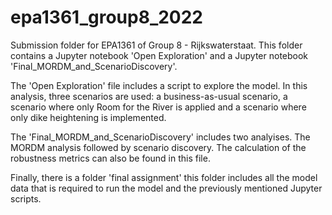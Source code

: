 # epa1361_group8_2022
Submission folder for EPA1361 of Group 8 - Rijkswaterstaat.
This folder contains a Jupyter notebook 'Open Exploration' and a Jupyter notebook 'Final_MORDM_and_ScenarioDiscovery'.

The 'Open Exploration' file includes a script to explore the model. In this analysis, three scenarios are used: a business-as-usual scenario, a scenario where only Room for the River is applied and a scenario where only dike heightening is implemented. 

The 'Final_MORDM_and_ScenarioDiscovery' includes two analyises. The MORDM analysis followed by scenario discovery. The calculation of the robustness metrics can also be found in this file. 

Finally, there is a folder 'final assignment' this folder includes all the model data that is required to run the model and the previously mentioned Jupyter scripts. 


